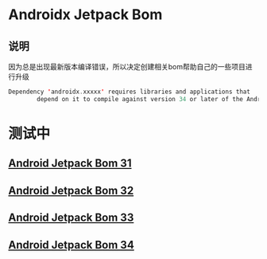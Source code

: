 # Androidx Jetpack Bom 

## 说明

因为总是出现最新版本编译错误，所以决定创建相关bom帮助自己的一些项目进行升级
```kotlin
Dependency 'androidx.xxxxx' requires libraries and applications that
        depend on it to compile against version 34 or later of the Android APIs.
```

# 测试中

## [Android Jetpack Bom 31](doc/Android-Jetpack-Bom-31.MD)
## [Android Jetpack Bom 32](doc/Android-Jetpack-Bom-32.MD)
## [Android Jetpack Bom 33](doc/Android-Jetpack-Bom-33.MD)
## [Android Jetpack Bom 34](doc/Android-Jetpack-Bom-34.MD)
